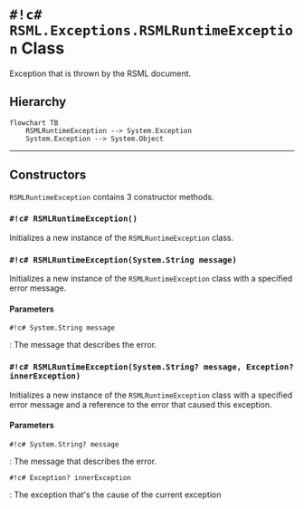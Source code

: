 # `#!c# RSML.Exceptions.RSMLRuntimeException` Class
Exception that is thrown by the RSML document.

<!-- HIERARCHY -->

## Hierarchy
```mermaid
flowchart TB
    RSMLRuntimeException --> System.Exception
    System.Exception --> System.Object
```

---

<!-- CONSTRUCTORS -->

## Constructors
`RSMLRuntimeException` contains 3 constructor methods.

<!-- 1 -->

### `#!c# RSMLRuntimeException()`
Initializes a new instance of the `RSMLRuntimeException` class.

<!-- 2 -->

### `#!c# RSMLRuntimeException(System.String message)`
Initializes a new instance of the `RSMLRuntimeException` class with a specified error message.

#### Parameters
`#!c# System.String message`

:   The message that describes the error.

<!-- 3 -->

### `#!c# RSMLRuntimeException(System.String? message, Exception? innerException)`
Initializes a new instance of the `RSMLRuntimeException` class with a specified error message and a reference to the error that caused this exception.

#### Parameters
`#!c# System.String? message`

:   The message that describes the error.

`#!c# Exception? innerException`

:   The exception that's the cause of the current exception

